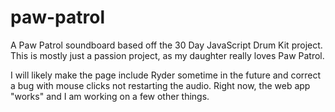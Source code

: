 # paw-patrol
A Paw Patrol soundboard based off the 30 Day JavaScript Drum Kit project. 
This is mostly just a passion project, as my daughter really loves Paw Patrol.

I will likely make the page include Ryder sometime in the future and correct a bug with mouse clicks not restarting the audio. 
Right now, the web app "works" and I am working on a few other things. 
